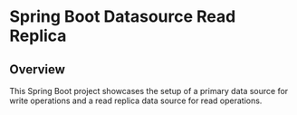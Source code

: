 # Spring Boot Datasource Read Replica

## Overview

This Spring Boot project showcases the setup of a primary data source for write operations and a read replica data source for read operations.
